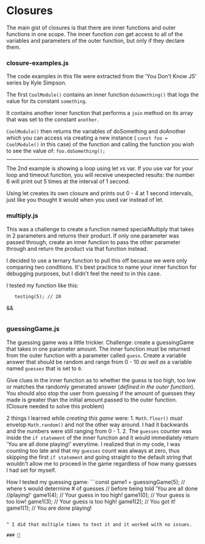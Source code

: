 # Closures

The main gist of closures is that there are inner functions and outer functions in one scope.  The inner function *can* get access to all of the variables and parameters of the outer function, but only if they declare them.

### closure-examples.js
The code examples in this file were extracted from the 'You Don't Know JS' series by Kyle Simpson.

The first `CoolModule()` contains an inner function `doSomething()` that logs the value for its constant `something`. 

It contains another inner function that performs a `join` method on its array that was set to the constant `another`.

`CoolModule()` then returns the variables of doSomething and doAnother which you can access via creating a new instance ( `const foo = CoolModule()` in this case) of the function and calling the function you wish to see the value of: ```foo.doSomething();```

******

The 2nd example is showing a loop using let vs var.  If you use var for your loop and timeout function, you will receive unexpected results: the number 6 will print out 5 times at the interval of 1 second.

Using let creates its own closure and prints out 0 - 4 at 1 second intervals, just like you thought it would when you used var instead of let.

### multiply.js
This was a challenge to create a function named specialMultiply that takes in 2 parameters and returns their product. If only one parameter was passed through, create an inner function to pass the other parameter through and return the product via that function instead. 

I decided to use a ternary function to pull this off because we were only comparing two conditions. It's best practice to name your inner function for debugging purposes, but I didn't feel the need to in this case.

I tested my function like this:
```const testing = specialMultiply(4);
   testing(5); // 20
```
&&
```const bothParameters = specialMultiply(6,4); // 24
```

### guessingGame.js
The guessing game was a little trickier. Challenge: create a guessingGame that takes in one parameter amount. The inner function must be returned from the outer function with a parameter called `guess`.  Create a variable answer that should be random and range from 0 - 10 *as well as* a variable named `guesses` that is set to `0`.

Give clues in the inner function as to whether the guess is too high, too low or matches the randomly generated answer (*defined in the outer function*). You should also stop the user from guessing if the amount of guesses they made is greater than the initial amount passed to the outer function. (Closure needed to solve this problem)

2 things I learned while *creating this game* were:
    1. `Math.floor()` *must* envelop `Math.random()` and not the other way around. I had it backwards and the numbers were still ranging from 0 - 1.
    2. The `guesses` counter was inside the `if statement` of the inner function and it would immediately return 'You are all done playing!' everytime.  I realized that in my code, I was counting too late and that my `guesses` count was always at zero, thus skipping the first `if statement` and going straight to the default string that wouldn't allow me to proceed in the game regardless of how many guesses I had set for myself.

How I tested my guessing game: 
```const game1 = guessingGame(5); // where `5` would determine # of guesses
                                  // before being told 'You are all done 
                                  //playing!' 
   game1(4); // Your guess in too high!
   game1(0); // Your guess is too low!
   game1(3); // Your guess is too high!
   game1(2); // You got it!
   game1(1); // You are done playing!
```

^ I did that multiple times to test it and it worked with no issues. 

### 🖖



